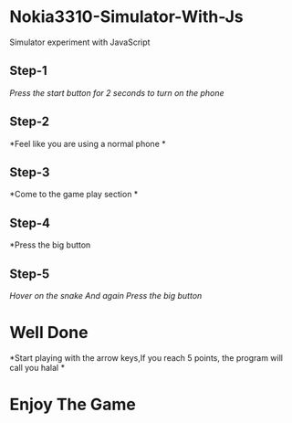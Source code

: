 # Nokia3310-Simulator-With-Js
 Simulator experiment with JavaScript<br/>
 
## Step-1
*Press the start button for 2 seconds to turn on the phone* <br/>
## Step-2
*Feel like you are using a normal phone * <br/>
## Step-3
*Come to the game play section *<br/>
## Step-4
*Press the big button <br/>
## Step-5
*Hover on the snake And again Press the big button* <br/>
# Well Done
*Start playing with the arrow keys,If you reach 5 points, the program will call you halal * <br/>
# Enjoy The Game
